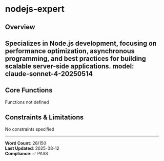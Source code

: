 # nodejs-expert

## Overview

Specializes in Node.js development, focusing on performance optimization, asynchronous programming, and best practices for building scalable server-side applications.
model: claude-sonnet-4-20250514
---

## Core Functions

Functions not defined

## Constraints & Limitations

No constraints specified



---
**Word Count**: 26/150  
**Last Updated**: 2025-08-12  
**Compliance**: ✅ PASS